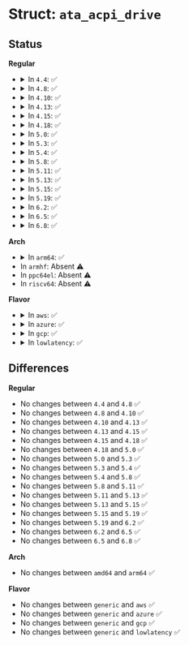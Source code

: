 # Struct: <code>ata_acpi_drive</code>

## Status
<b>Regular</b>
<ul>
<li>
<details>
<summary>In <code>4.4</code>: ✅</summary>

```c
struct ata_acpi_drive {
    u32 pio;
    u32 dma;
};
```
</details>
</li>
<li>
<details>
<summary>In <code>4.8</code>: ✅</summary>

```c
struct ata_acpi_drive {
    u32 pio;
    u32 dma;
};
```
</details>
</li>
<li>
<details>
<summary>In <code>4.10</code>: ✅</summary>

```c
struct ata_acpi_drive {
    u32 pio;
    u32 dma;
};
```
</details>
</li>
<li>
<details>
<summary>In <code>4.13</code>: ✅</summary>

```c
struct ata_acpi_drive {
    u32 pio;
    u32 dma;
};
```
</details>
</li>
<li>
<details>
<summary>In <code>4.15</code>: ✅</summary>

```c
struct ata_acpi_drive {
    u32 pio;
    u32 dma;
};
```
</details>
</li>
<li>
<details>
<summary>In <code>4.18</code>: ✅</summary>

```c
struct ata_acpi_drive {
    u32 pio;
    u32 dma;
};
```
</details>
</li>
<li>
<details>
<summary>In <code>5.0</code>: ✅</summary>

```c
struct ata_acpi_drive {
    u32 pio;
    u32 dma;
};
```
</details>
</li>
<li>
<details>
<summary>In <code>5.3</code>: ✅</summary>

```c
struct ata_acpi_drive {
    u32 pio;
    u32 dma;
};
```
</details>
</li>
<li>
<details>
<summary>In <code>5.4</code>: ✅</summary>

```c
struct ata_acpi_drive {
    u32 pio;
    u32 dma;
};
```
</details>
</li>
<li>
<details>
<summary>In <code>5.8</code>: ✅</summary>

```c
struct ata_acpi_drive {
    u32 pio;
    u32 dma;
};
```
</details>
</li>
<li>
<details>
<summary>In <code>5.11</code>: ✅</summary>

```c
struct ata_acpi_drive {
    u32 pio;
    u32 dma;
};
```
</details>
</li>
<li>
<details>
<summary>In <code>5.13</code>: ✅</summary>

```c
struct ata_acpi_drive {
    u32 pio;
    u32 dma;
};
```
</details>
</li>
<li>
<details>
<summary>In <code>5.15</code>: ✅</summary>

```c
struct ata_acpi_drive {
    u32 pio;
    u32 dma;
};
```
</details>
</li>
<li>
<details>
<summary>In <code>5.19</code>: ✅</summary>

```c
struct ata_acpi_drive {
    u32 pio;
    u32 dma;
};
```
</details>
</li>
<li>
<details>
<summary>In <code>6.2</code>: ✅</summary>

```c
struct ata_acpi_drive {
    u32 pio;
    u32 dma;
};
```
</details>
</li>
<li>
<details>
<summary>In <code>6.5</code>: ✅</summary>

```c
struct ata_acpi_drive {
    u32 pio;
    u32 dma;
};
```
</details>
</li>
<li>
<details>
<summary>In <code>6.8</code>: ✅</summary>

```c
struct ata_acpi_drive {
    u32 pio;
    u32 dma;
};
```
</details>
</li>
</ul>
<b>Arch</b>
<ul>
<li>
<details>
<summary>In <code>arm64</code>: ✅</summary>

```c
struct ata_acpi_drive {
    u32 pio;
    u32 dma;
};
```
</details>
</li>
<li>
In <code>armhf</code>: Absent ⚠️
</li>
<li>
In <code>ppc64el</code>: Absent ⚠️
</li>
<li>
In <code>riscv64</code>: Absent ⚠️
</li>
</ul>
<b>Flavor</b>
<ul>
<li>
<details>
<summary>In <code>aws</code>: ✅</summary>

```c
struct ata_acpi_drive {
    u32 pio;
    u32 dma;
};
```
</details>
</li>
<li>
<details>
<summary>In <code>azure</code>: ✅</summary>

```c
struct ata_acpi_drive {
    u32 pio;
    u32 dma;
};
```
</details>
</li>
<li>
<details>
<summary>In <code>gcp</code>: ✅</summary>

```c
struct ata_acpi_drive {
    u32 pio;
    u32 dma;
};
```
</details>
</li>
<li>
<details>
<summary>In <code>lowlatency</code>: ✅</summary>

```c
struct ata_acpi_drive {
    u32 pio;
    u32 dma;
};
```
</details>
</li>
</ul>

## Differences
<b>Regular</b>
<ul>
<li>
No changes between <code>4.4</code> and <code>4.8</code> ✅
</li>
<li>
No changes between <code>4.8</code> and <code>4.10</code> ✅
</li>
<li>
No changes between <code>4.10</code> and <code>4.13</code> ✅
</li>
<li>
No changes between <code>4.13</code> and <code>4.15</code> ✅
</li>
<li>
No changes between <code>4.15</code> and <code>4.18</code> ✅
</li>
<li>
No changes between <code>4.18</code> and <code>5.0</code> ✅
</li>
<li>
No changes between <code>5.0</code> and <code>5.3</code> ✅
</li>
<li>
No changes between <code>5.3</code> and <code>5.4</code> ✅
</li>
<li>
No changes between <code>5.4</code> and <code>5.8</code> ✅
</li>
<li>
No changes between <code>5.8</code> and <code>5.11</code> ✅
</li>
<li>
No changes between <code>5.11</code> and <code>5.13</code> ✅
</li>
<li>
No changes between <code>5.13</code> and <code>5.15</code> ✅
</li>
<li>
No changes between <code>5.15</code> and <code>5.19</code> ✅
</li>
<li>
No changes between <code>5.19</code> and <code>6.2</code> ✅
</li>
<li>
No changes between <code>6.2</code> and <code>6.5</code> ✅
</li>
<li>
No changes between <code>6.5</code> and <code>6.8</code> ✅
</li>
</ul>
<b>Arch</b>
<ul>
<li>
No changes between <code>amd64</code> and <code>arm64</code> ✅
</li>
</ul>
<b>Flavor</b>
<ul>
<li>
No changes between <code>generic</code> and <code>aws</code> ✅
</li>
<li>
No changes between <code>generic</code> and <code>azure</code> ✅
</li>
<li>
No changes between <code>generic</code> and <code>gcp</code> ✅
</li>
<li>
No changes between <code>generic</code> and <code>lowlatency</code> ✅
</li>
</ul>
